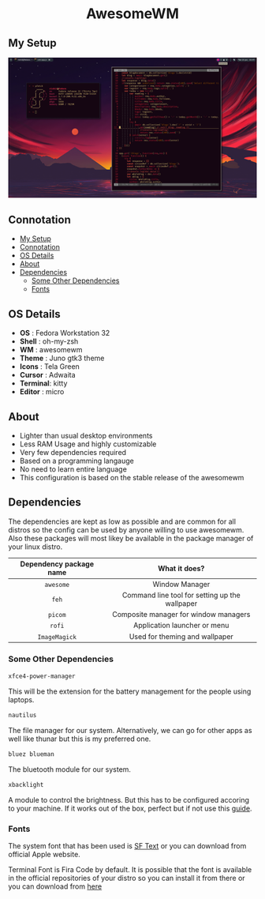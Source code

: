<div align='center'>
	<h1>AwesomeWM</h1>
</div>

## My Setup ##

![](./images/screenshot.png)

## Connotation ##

- [My Setup](#my-setup)
- [Connotation](#connotation)
- [OS Details](#os-details)
- [About](#about)
- [Dependencies](#dependencies)
	- [Some Other Dependencies](#some-other-dependencies)
	- [Fonts](#fonts)

<a name='details'><a>
## OS Details ##
+ **OS**      : Fedora Workstation 32
+ **Shell**   : oh-my-zsh
+ **WM**      : awesomewm
+ **Theme**   : Juno gtk3 theme
+ **Icons**   : Tela Green
+ **Cursor**  : Adwaita
+ **Terminal**: kitty
+ **Editor**  : micro

<a name=features></a>
## About ##
+ Lighter than usual desktop environments
+ Less RAM Usage and highly customizable
+ Very few dependencies required
+ Based on a programming langauge
+ No need to learn entire language
+ This configuration is based on the stable release of the awesomewm

<a name=dependencies></a>
## Dependencies ##
The dependencies are kept as low as possible and are common for all distros so the
config can be used by anyone willing to use awesomewm. Also these packages will most likey be available in the package manager of your linux distro.

| Dependency package name | What it does? |
| :---------------------:| :-----------------:|
| `awesome` | Window Manager |
| `feh` | Command line tool for setting up the wallpaper |
| `picom` | Composite manager for window managers |
| `rofi` | Application launcher or menu |
| `ImageMagick` | Used for theming and wallpaper | 


### Some Other Dependencies ###

```bash  
xfce4-power-manager
```
This will be the extension for the battery management for the people using laptops.

```bash
nautilus
```
The file manager for our system. Alternatively, we can go for other apps as well like thunar but this is my preferred one.

```bash
bluez blueman
```
The bluetooth module for our system.

```bash
xbacklight
```
A module to control the brightness. But this has to be configured accoring to your machine. If it works out of the box, perfect but if not use this [guide](https://askubuntu.com/questions/823669/volume-sound-and-screen-brightness-controls-not-working).


### Fonts ###

The system font that has been used is [SF Text](https://github.com/perrychan1/fonts.git) or you can download from official Apple website.

Terminal Font is Fira Code by default. It is possible that the font is available in the official repositories of your distro so you can install it from there or you can download from [here](https://github.com/tonsky/FiraCode)